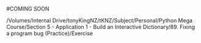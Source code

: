 #COMING SOON

/Volumes/Internal Drive/tonyKingNZ/tKNZ/Subject/Personal/Python Mega Course/Section 5 - Application 1 - Build an Interactive Dictionary/89. Fixing a program bug (Practice)/Exercise

